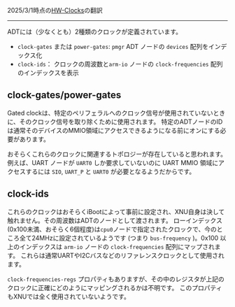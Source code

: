 2025/3/1時点の[HW-Clocks](https://github.com/AsahiLinux/docs/blob/main/docs/HW-Clocks.md)の翻訳

---
ADTには（少なくとも）2種類のクロックが定義されています。

* `clock-gates` または `power-gates`: `pmgr` ADT ノードの `devices` 配列をインデックス化
* `clock-ids`： クロックの周波数と`arm-io` ノードの `clock-frequencies` 配列のインデックスを表示

## clock-gates/power-gates
Gated clockは、特定のペリフェラルへのクロック信号が使用されていないときに、そのクロック信号を取り除くために使用されます。
特定のADTノードのIDは通常そのデバイスのMMIO領域にアクセスできるようになる前にオンにする必要があります。

おそらくこれらのクロックに関連するトポロジーが存在していると思われます。例えば、UART ノードが `UART0` しか要求していないのに
 UART MMIO 領域にアクセスするには `SIO`, `UART_P` と `UART0` が必要となるようだからです。

## clock-ids

これらのクロックはおそらくiBootによって事前に設定され、XNU自身は決して触れません。その周波数はADTのノードとして渡されます。
ローインデックス(0x100未満、おそらく6個程度)は`cpu0`ノードで指定されたクロックで、今のところ全て24MHzに設定されているようです
(つまり `bus-frequency` )。0x100 以上のインデックスは `arm-io` ノードの `clock-frequencies` 配列にマップされます。
これらは通常UARTやI2Cバスなどのリファレンスクロックとして使用されます。

`clock-frequencies-regs` プロパティもありますが、その中のレジスタが上記のクロックに正確にどのようにマッピングされるかは不明です。
このプロパティもXNUでは全く使用されていないようです。
